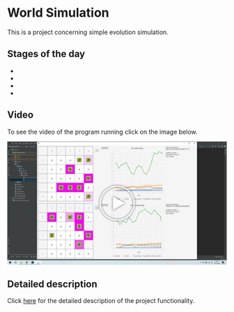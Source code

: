 # World Simulation
This is a project concerning simple evolution simulation.

## Stages of the day

- 
- 
- 
- 

## Video
To see the video of the program running click on the image below.

<a target="_blank" rel="noopener noreferrer" href="https://www.youtube.com/watch?v=iKNuPd04b9k">
         <img alt="Evolution Simulator video" src="https://github.com/piotmag769/WorldSimulation/blob/main/World_button.jpg" width=600>
</a>

## Detailed description

Click [here](https://github.com/apohllo/obiektowe-lab/blob/master/proj1/Readme.md) for the detailed description of the project functionality.

